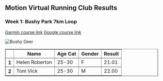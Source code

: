 ## Motion Virtual Running Club Results
### Week 1: Bushy Park 7km Loop

[Garmin course link](https://connect.garmin.com/modern/course/45546279)
[Google course link](https://www.google.co.uk/maps/d/edit?mid=1zUk4rgezZdZUP4kHxxSwkCoJJ-ocA05S&ll=51.4145830599072%2C-0.3343854999999918&z=15)

![Bushy Deer](https://user-images.githubusercontent.com/74325300/98930631-cc0cf500-24d4-11eb-9d39-260b7269e0ac.jpeg)

<table border="1" class="dataframe">
  <thead>
    <tr style="text-align: centre;">
      <th></th>
      <th>Name</th>
      <th>Age Cat</th>
      <th>Gender</th>
      <th>Result</th>
    </tr>
  </thead>
  <tbody>
    <tr>
      <th>1</th>
      <td>Helen Roberton</td>
      <td>25-30</td>
      <td>F</td>
      <td>21.01</td>
    </tr>
    <tr>
      <th>2</th>
      <td>Tom Vick</td>
      <td>25-30</td>
      <td>M</td>
      <td>22.00</td>
    </tr>
  </tbody>
</table>

  

